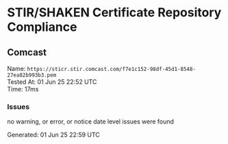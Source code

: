 # STIR/SHAKEN Certificate Repository Compliance

## Comcast

Name: `https://sticr.stir.comcast.com/f7e1c152-98df-45d1-8548-27ea82b993b3.pem`\
Tested At: 01 Jun 25 22:52 UTC\
Time: 17ms

### Issues

no warning, or error, or notice date level issues were found

Generated: 01 Jun 25 22:59 UTC
